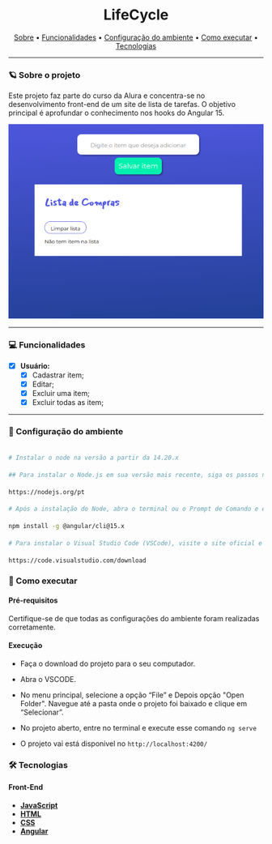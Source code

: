 <h1 align="center"> 
    LifeCycle
</h1>

<p align="center">
 <a href="#-sobre-o-projeto">Sobre</a> •
 <a href="#-funcionalidades">Funcionalidades</a> •
 <a href="#-Configuração-do-ambiente">Configuração do ambiente</a> • 
 <a href="#-como-executar">Como executar</a> • 
 <a href="#-tecnologias">Tecnologias</a> 
</p>

---

### 🪐 Sobre o projeto

Este projeto faz parte do curso da Alura e concentra-se no desenvolvimento front-end de um site de lista de tarefas. O objetivo principal é aprofundar o conhecimento nos hooks do Angular 15.

<div align="center">
  <img src="./Imagem-readme/Project.png">
</div>

---

### 💻 Funcionalidades

- [x] **Usuário:**
  - [x] Cadastrar item;
  - [X] Editar;
  - [X] Excluir uma item;
  - [X] Excluir todas as item;

---

### 🎨 Configuração do ambiente

```bash

# Instalar o node na versão a partir da 14.20.x 

## Para instalar o Node.js em sua versão mais recente, siga os passos no site oficial:

https://nodejs.org/pt

# Após a instalação do Node, abra o terminal ou o Prompt de Comando e execute o seguinte comando para instalar o Angular CLI na versão utilizada no curso:

npm install -g @angular/cli@15.x

# Para instalar o Visual Studio Code (VSCode), visite o site oficial e baixe a versão compatível com o seu ambiente de desenvolvimento. Siga as instruções fornecidas para instalar o VSCode em seu sistema:

https://code.visualstudio.com/download
```

### 🚀 Como executar

#### Pré-requisitos

Certifique-se de que todas as configurações do ambiente foram realizadas corretamente.

#### Execução

- Faça o download do projeto para o seu computador.

- Abra o VSCODE.

- No menu principal, selecione a opção “File” e Depois opção "Open Folder". Navegue até a pasta onde o projeto foi baixado e clique em “Selecionar”.

- No projeto aberto, entre no terminal e execute esse comando `ng serve` 

- O projeto vai está disponivel no `http://localhost:4200/`

### 🛠 Tecnologias

#### **Front-End**

- **[JavaScript](https://developer.mozilla.org/pt-BR/docs/Web/JavaScript)**
- **[HTML](https://developer.mozilla.org/pt-BR/docs/Web/HTML)**
- **[CSS](https://developer.mozilla.org/pt-BR/docs/Web/CSS)**
- **[Angular](https://angular.dev)**
